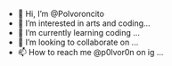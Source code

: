 - 👋 Hi, I’m @Polvoroncito
- 👀 I’m interested in arts and coding...
- 🌱 I’m currently learning coding ...
- 💞️ I’m looking to collaborate on ...
- 📫 How to reach me @p0lvor0n on ig ...

<!---
Polvoroncito/Polvoroncito is a ✨ special ✨ repository because its `README.md` (this file) appears on your GitHub profile.
You can click the Preview link to take a look at your changes.
--->
